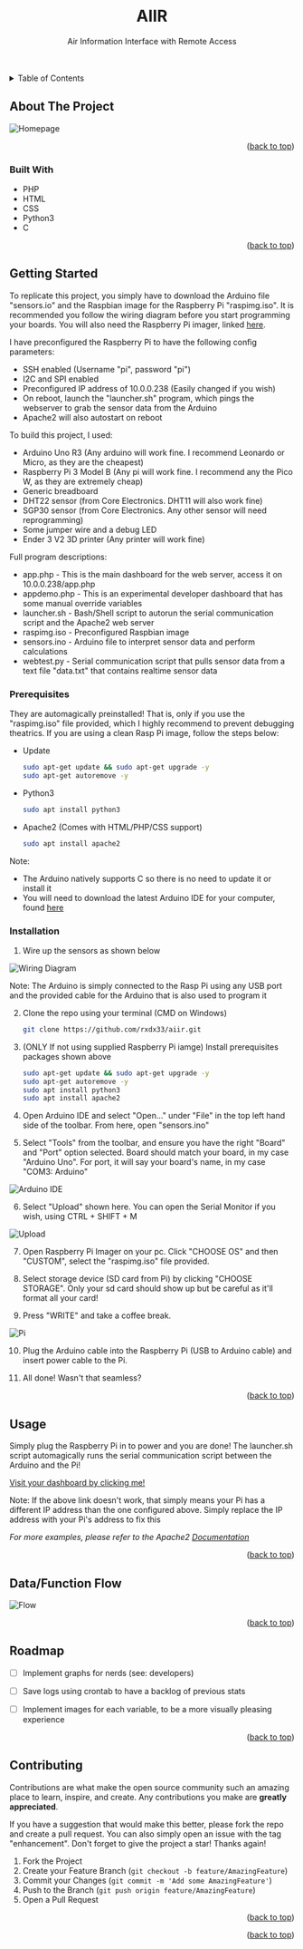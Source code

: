 <!-- Improved compatibility of back to top link: See: https://github.com/othneildrew/Best-README-Template/pull/73 -->
<a name="readme-top"></a>
<!--
*** Thanks for checking out the Best-README-Template. If you have a suggestion
*** that would make this better, please fork the repo and create a pull request
*** or simply open an issue with the tag "enhancement".
*** Don't forget to give the project a star!
*** Thanks again! Now go create something AMAZING! :D
-->


<!-- PROJECT LOGO -->
<br />
<div align="center">
  <h1 align="center">AIIR</h1>

  <p align="center">
    Air Information Interface with Remote Access
    <br />
    <br />
    <br />
</div>


<!-- TABLE OF CONTENTS -->
<details>
  <summary>Table of Contents</summary>
  <ol>
    <li>
      <a href="#about-the-project">About The Project</a>
      <ul>
        <li><a href="#built-with">Built With</a></li>
      </ul>
    </li>
    <li>
      <a href="#getting-started">Getting Started</a>
      <ul>
        <li><a href="#prerequisites">Prerequisites</a></li>
        <li><a href="#installation">Installation</a></li>
      </ul>
    </li>
    <li><a href="#usage">Usage</a></li>
    <li><a href="#Data/Function-Flow">Data/Function Flow</a></li>
    <li><a href="#roadmap">Roadmap</a></li>
    <li><a href="#contributing">Contributing</a></li>
    <!--<li><a href="#contact">Contact</a></li>
    <li><a href="#acknowledgments">Acknowledgments</a></li>-->
  </ol>
</details>



<!-- ABOUT THE PROJECT -->
## About The Project

![Homepage](https://i.imgur.com/skn74Gg.png)

<p align="right">(<a href="#readme-top">back to top</a>)</p>


### Built With

* PHP
* HTML
* CSS
* Python3
* C

<p align="right">(<a href="#readme-top">back to top</a>)</p>


<!-- GETTING STARTED -->
## Getting Started

To replicate this project, you simply have to download the Arduino file "sensors.io" and the Raspbian image for the Raspberry Pi "raspimg.iso". It is recommended you follow the wiring diagram before you start programming your boards. You will also need the Raspberry Pi imager, linked <a href="https://www.raspberrypi.com/software/">here</a>. 

I have preconfigured the Raspberry Pi to have the following config parameters:
* SSH enabled (Username "pi", password "pi")
* I2C and SPI enabled
* Preconfigured IP address of 10.0.0.238 (Easily changed if you wish)
* On reboot, launch the "launcher.sh" program, which pings the webserver to grab the sensor data from the Arduino
* Apache2 will also autostart on reboot

To build this project, I used:
* Arduino Uno R3 (Any arduino will work fine. I recommend Leonardo or Micro, as they are the cheapest)
* Raspberry Pi 3 Model B (Any pi will work fine. I recommend any the Pico W, as they are extremely cheap)
* Generic breadboard
* DHT22 sensor (from Core Electronics. DHT11 will also work fine)
* SGP30 sensor (from Core Electronics. Any other sensor will need reprogramming)
* Some jumper wire and a debug LED
* Ender 3 V2 3D printer (Any printer will work fine)

Full program descriptions:
* app.php - This is the main dashboard for the web server, access it on 10.0.0.238/app.php
* appdemo.php - This is an experimental developer dashboard that has some manual override variables
* launcher.sh - Bash/Shell script to autorun the serial communication script and the Apache2 web server 
* raspimg.iso - Preconfigured Raspbian image
* sensors.ino - Arduino file to interpret sensor data and perform calculations
* webtest.py - Serial communication script that pulls sensor data from a text file "data.txt" that contains realtime sensor data

### Prerequisites

They are automagically preinstalled! That is, only if you use the "raspimg.iso" file provided, which I highly recommend to prevent debugging theatrics. If you are using a clean Rasp Pi image, follow the steps below:

* Update
  ```sh
  sudo apt-get update && sudo apt-get upgrade -y
  sudo apt-get autoremove -y
  ```
  
* Python3
  ```sh
  sudo apt install python3
  ```
  
* Apache2 (Comes with HTML/PHP/CSS support)
  ```sh
  sudo apt install apache2
  ```
  
Note: 
* The Arduino natively supports C so there is no need to update it or install it
* You will need to download the latest Arduino IDE for your computer, found <a href="https://www.arduino.cc/en/software/">here</a>

### Installation

1. Wire up the sensors as shown below

![Wiring Diagram](https://i.imgur.com/YZO90iD.png)

Note: The Arduino is simply connected to the Rasp Pi using any USB port and the provided cable for the Arduino that is also used to program it

2. Clone the repo using your terminal (CMD on Windows)
   ```sh
   git clone https://github.com/rxdx33/aiir.git
   ```
3. (ONLY If not using supplied Raspberry Pi iamge) Install prerequisites packages shown above
   ```sh
   sudo apt-get update && sudo apt-get upgrade -y
   sudo apt-get autoremove -y
   sudo apt install python3
   sudo apt install apache2
   ```
4. Open Arduino IDE and select "Open..." under "File" in the top left hand side of the toolbar. From here, open "sensors.ino"

5. Select "Tools" from the toolbar, and ensure you have the right "Board" and "Port" option selected. Board should match your board, in my case "Arduino Uno". For port, it will say your board's name, in my case "COM3: Arduino"
 
![Arduino IDE](https://i.imgur.com/xIV3cLK.png)

6. Select "Upload" shown here. You can open the Serial Monitor if you wish, using CTRL + SHIFT + M


![Upload](https://i.imgur.com/mbj3Gve.png)


7. Open Raspberry Pi Imager on your pc. Click "CHOOSE OS" and then "CUSTOM", select the "raspimg.iso" file provided. 

8. Select storage device (SD card from Pi) by clicking "CHOOSE STORAGE". Only your sd card should show up but be careful as it'll format all your card! 

9. Press "WRITE" and take a coffee break.


![Pi](https://i.imgur.com/l1dGPUW.png)


10. Plug the Arduino cable into the Raspberry Pi (USB to Arduino cable) and insert power cable to the Pi.

11. All done! Wasn't that seamless?


<p align="right">(<a href="#readme-top">back to top</a>)</p>



<!-- USAGE EXAMPLES -->
## Usage

Simply plug the Raspberry Pi in to power and you are done! The launcher.sh script automagically runs the serial communication script between the Arduino and the Pi!

<a href="http://10.0.0.238/app.php">Visit your dashboard by clicking me!</a>

Note: If the above link doesn't work, that simply means your Pi has a different IP address than the one configured above. Simply replace the IP address with your Pi's address to fix this

_For more examples, please refer to the Apache2 [Documentation](https://httpd.apache.org/)_



<p align="right">(<a href="#readme-top">back to top</a>)</p>

<!-- Flow -->
## Data/Function Flow

![Flow](https://i.imgur.com/JmXzT1o.png)

<p align="right">(<a href="#readme-top">back to top</a>)</p> 


<!-- ROADMAP -->
## Roadmap

- [ ] Implement graphs for nerds (see: developers)
- [ ] Save logs using crontab to have a backlog of previous stats
- [ ] Implement images for each variable, to be a more visually pleasing experience



<p align="right">(<a href="#readme-top">back to top</a>)</p>



<!-- CONTRIBUTING -->
## Contributing

Contributions are what make the open source community such an amazing place to learn, inspire, and create. Any contributions you make are **greatly appreciated**.

If you have a suggestion that would make this better, please fork the repo and create a pull request. You can also simply open an issue with the tag "enhancement".
Don't forget to give the project a star! Thanks again!

1. Fork the Project
2. Create your Feature Branch (`git checkout -b feature/AmazingFeature`)
3. Commit your Changes (`git commit -m 'Add some AmazingFeature'`)
4. Push to the Branch (`git push origin feature/AmazingFeature`)
5. Open a Pull Request

<p align="right">(<a href="#readme-top">back to top</a>)</p>



<!-- LICENSE 
## License

Distributed under the MIT License. See `LICENSE.txt` for more information.

<p align="right">(<a href="#readme-top">back to top</a>)</p> -->



<!-- ACKNOWLEDGMENTS
## Acknowledgments

* []()
* []()
* []() -->

<p align="right">(<a href="#readme-top">back to top</a>)</p>


<!-- MARKDOWN LINKS & IMAGES -->
<!-- https://www.markdownguide.org/basic-syntax/#reference-style-links -->

[PHP]: https://img.shields.io/badge/-PHP-blue?style=flat-square&logo=php
[PHP-url]: https://php.net
[HTML]: https://img.shields.io/badge/HTML-239120?style=for-the-badge&logo=html5&logoColor=white
[HTML-url]: html.com
[Python]: https://img.shields.io/badge/-Python-green
[Python-url]: python3.com
[C]: https://img.shields.io/badge/-C-lightgrey
[C-url]: learn-c.org
